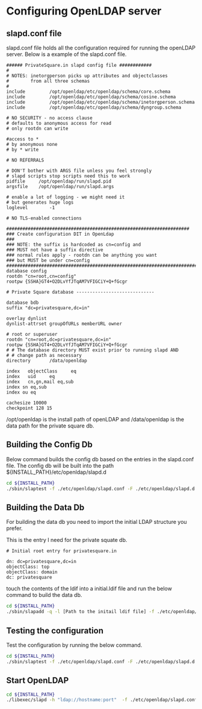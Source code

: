 # Configuring OpenLDAP server

## slapd.conf file

slapd.conf file holds all the configuration required for running the openLDAP server. Below is a example of the slapd.conf file.

```shell
###### PrivateSquare.in slapd config file ############
#
# NOTES: inetorgperson picks up attributes and objectclasses
#        from all three schemas
#
include         /opt/openldap/etc/openldap/schema/core.schema
include         /opt/openldap/etc/openldap/schema/cosine.schema
include         /opt/openldap/etc/openldap/schema/inetorgperson.schema
include         /opt/openldap/etc/openldap/schema/dyngroup.schema

# NO SECURITY - no access clause
# defaults to anonymous access for read
# only rootdn can write

#access to *
# by anonymous none
# by * write

# NO REFERRALS

# DON'T bother with ARGS file unless you feel strongly
# slapd scripts stop scripts need this to work
pidfile     /opt/openldap/run/slapd.pid
argsfile    /opt/openldap/run/slapd.args

# enable a lot of logging - we might need it
# but generates huge logs
loglevel        -1

# NO TLS-enabled connections

####################################################################
### Create configuration DIT in OpenLdap
###
### NOTE: the suffix is hardcoded as cn=config and
### MUST not have a suffix directive
### normal rules apply - rootdn can be anything you want
### but MUST be under cn=config
#######################################################################
database config
rootdn "cn=root,cn=config"
rootpw {SSHA}GT4+O2DLvYfJTqAM7VFIGCiY+Q+fGcgr

# Private Square database -----------------------------

database bdb
suffix "dc=privatesquare,dc=in"

overlay dynlist
dynlist-attrset groupOfURLs memberURL owner

# root or superuser
rootdn "cn=root,dc=privatesquare,dc=in"
rootpw {SSHA}GT4+O2DLvYfJTqAM7VFIGCiY+Q+fGcgr
# # The database directory MUST exist prior to running slapd AND
# # change path as necessary
directory       /data/openldap

index   objectClass     eq
index   uid     eq
index   cn,gn,mail eq,sub
index sn eq,sub
index ou eq

cachesize 10000
checkpoint 128 15
```

/opt/openldap is the install path of openLDAP and /data/openldap is the data path for the private square db.

## Building the Config Db

Below command builds the config db based on the entries in the slapd.conf file. The config db will be built into the path ${INSTALL_PATH}/etc/openldap/slapd.d

```bash
cd ${INSTALL_PATH}
./sbin/slaptest -f ./etc/openldap/slapd.conf -F ./etc/openldap/slapd.d -u
```

## Building the Data Db

For building the data db you need to import the initial LDAP structure you prefer.

This is the entry I need for the private squate db.

```ldif
# Initial root entry for privatesquare.in

dn: dc=privatesquare,dc=in
objectClass: top
objectClass: domain
dc: privatesquare
```

touch the contents of the ldif into a initial.ldif file and run the below command to build the data db.

```bash
cd ${INSTALL_PATH}
./sbin/slapadd -q -l [Path to the initail ldif file] -f ./etc/openldap/slapd.conf
```

## Testing the configuration

Test the configuration by running the below command.

```bash
cd ${INSTALL_PATH}
./sbin/slaptest -f ./etc/openldap/slapd.conf -F ./etc/openldap/slapd.d
```

## Start OpenLDAP

```bash
cd ${INSTALL_PATH}
./libexec/slapd -h "ldap://hostname:port"  -f ./etc/openldap/slapd.conf
```